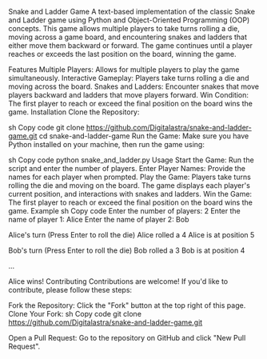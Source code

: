 Snake and Ladder Game
A text-based implementation of the classic Snake and Ladder game using Python and Object-Oriented Programming (OOP) concepts. This game allows multiple players to take turns rolling a die, moving across a game board, and encountering snakes and ladders that either move them backward or forward. The game continues until a player reaches or exceeds the last position on the board, winning the game.

Features
Multiple Players: Allows for multiple players to play the game simultaneously.
Interactive Gameplay: Players take turns rolling a die and moving across the board.
Snakes and Ladders: Encounter snakes that move players backward and ladders that move players forward.
Win Condition: The first player to reach or exceed the final position on the board wins the game.
Installation
Clone the Repository:

sh
Copy code
git clone https://github.com/Digitalastra/snake-and-ladder-game.git
cd snake-and-ladder-game
Run the Game:
Make sure you have Python installed on your machine, then run the game using:

sh
Copy code
python snake_and_ladder.py
Usage
Start the Game: Run the script and enter the number of players.
Enter Player Names: Provide the names for each player when prompted.
Play the Game: Players take turns rolling the die and moving on the board. The game displays each player's current position, and interactions with snakes and ladders.
Win the Game: The first player to reach or exceed the final position on the board wins the game.
Example
sh
Copy code
Enter the number of players: 2
Enter the name of player 1: Alice
Enter the name of player 2: Bob

Alice's turn (Press Enter to roll the die)
Alice rolled a 4
Alice is at position 5

Bob's turn (Press Enter to roll the die)
Bob rolled a 3
Bob is at position 4

...

Alice wins!
Contributing
Contributions are welcome! If you'd like to contribute, please follow these steps:

Fork the Repository: Click the "Fork" button at the top right of this page.
Clone Your Fork:
sh
Copy code
git clone https://github.com/Digitalastra/snake-and-ladder-game.git

Open a Pull Request: Go to the repository on GitHub and click "New Pull Request".
